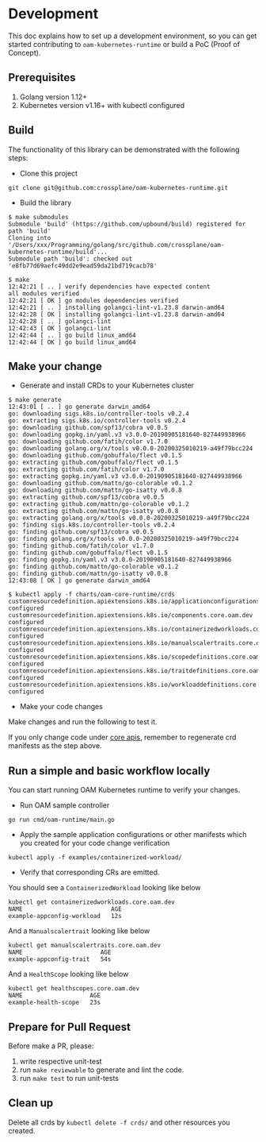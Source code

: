 # Development

This doc explains how to set up a development environment, so you can get started
contributing to `oam-kubernetes-runtime` or build a PoC (Proof of Concept). 

## Prerequisites

1. Golang version 1.12+
2. Kubernetes version v1.16+ with kubectl configured

## Build

The functionality of this library can be demonstrated with the following steps:

* Clone this project
```console
git clone git@github.com:crossplane/oam-kubernetes-runtime.git
```

* Build the library 

```console
$ make submodules
Submodule 'build' (https://github.com/upbound/build) registered for path 'build'
Cloning into '/Users/xxx/Programming/golang/src/github.com/crossplane/oam-kubernetes-runtime/build'...
Submodule path 'build': checked out 'e8fb77d69aefc49dd2e9ead59da21bd719cacb78'
```


```
$ make
12:42:21 [ .. ] verify dependencies have expected content
all modules verified
12:42:21 [ OK ] go modules dependencies verified
12:42:21 [ .. ] installing golangci-lint-v1.23.8 darwin-amd64
12:42:28 [ OK ] installing golangci-lint-v1.23.8 darwin-amd64
12:42:28 [ .. ] golangci-lint
12:42:43 [ OK ] golangci-lint
12:42:44 [ .. ] go build linux_amd64
12:42:44 [ OK ] go build linux_amd64
```

## Make your change
* Generate and install CRDs to your Kubernetes cluster

```shell
$ make generate
12:43:01 [ .. ] go generate darwin_amd64
go: downloading sigs.k8s.io/controller-tools v0.2.4
go: extracting sigs.k8s.io/controller-tools v0.2.4
go: downloading github.com/spf13/cobra v0.0.5
go: downloading gopkg.in/yaml.v3 v3.0.0-20190905181640-827449938966
go: downloading github.com/fatih/color v1.7.0
go: downloading golang.org/x/tools v0.0.0-20200325010219-a49f79bcc224
go: downloading github.com/gobuffalo/flect v0.1.5
go: extracting github.com/gobuffalo/flect v0.1.5
go: extracting github.com/fatih/color v1.7.0
go: extracting gopkg.in/yaml.v3 v3.0.0-20190905181640-827449938966
go: downloading github.com/mattn/go-colorable v0.1.2
go: downloading github.com/mattn/go-isatty v0.0.8
go: extracting github.com/spf13/cobra v0.0.5
go: extracting github.com/mattn/go-colorable v0.1.2
go: extracting github.com/mattn/go-isatty v0.0.8
go: extracting golang.org/x/tools v0.0.0-20200325010219-a49f79bcc224
go: finding sigs.k8s.io/controller-tools v0.2.4
go: finding github.com/spf13/cobra v0.0.5
go: finding golang.org/x/tools v0.0.0-20200325010219-a49f79bcc224
go: finding github.com/fatih/color v1.7.0
go: finding github.com/gobuffalo/flect v0.1.5
go: finding gopkg.in/yaml.v3 v3.0.0-20190905181640-827449938966
go: finding github.com/mattn/go-colorable v0.1.2
go: finding github.com/mattn/go-isatty v0.0.8
12:43:08 [ OK ] go generate darwin_amd64
```


```
$ kubectl apply -f charts/oam-core-runtime/crds
customresourcedefinition.apiextensions.k8s.io/applicationconfigurations.core.oam.dev configured
customresourcedefinition.apiextensions.k8s.io/components.core.oam.dev configured
customresourcedefinition.apiextensions.k8s.io/containerizedworkloads.core.oam.dev configured
customresourcedefinition.apiextensions.k8s.io/manualscalertraits.core.oam.dev configured
customresourcedefinition.apiextensions.k8s.io/scopedefinitions.core.oam.dev configured
customresourcedefinition.apiextensions.k8s.io/traitdefinitions.core.oam.dev configured
customresourcedefinition.apiextensions.k8s.io/workloaddefinitions.core.oam.dev configured
```

* Make your code changes

Make changes and run the following to test it.

If you only change code under [core apis](./apis/core), remember to
regenerate crd manifests as the step above.

## Run a simple and basic workflow locally
You can start running OAM Kubernetes runtime to verify your changes.
* Run OAM sample controller
```
go run cmd/oam-runtime/main.go
```

* Apply the sample application configurations or other manifests 
which you created for your code change verification

```
kubectl apply -f examples/containerized-workload/ 
```

* Verify that corresponding CRs are emitted. 

You should see a `ContainerizedWorkload` looking like below
```
kubectl get containerizedworkloads.core.oam.dev  
NAME                         AGE
example-appconfig-workload   12s
```

And a `Manualscalertrait` looking like below
```
kubectl get manualscalertraits.core.oam.dev
NAME                      AGE
example-appconfig-trait   54s

```

And a `HealthScope` looking like below
```
kubectl get healthscopes.core.oam.dev
NAME                   AGE
example-health-scope   23s
```

## Prepare for Pull Request

Before make a PR, please:

1) write respective unit-test
2) run `make reviewable` to generate and lint the code.
3) run `make test` to run unit-tests

## Clean up

Delete all crds by `kubectl delete -f crds/` and other resources you created.
